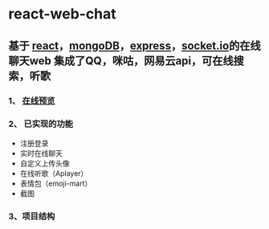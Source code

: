# react-web-chat
## 基于 [react](https://github.com/facebook/react)，[mongoDB](https://github.com/mongodb/mongo)，[express](https://github.com/expressjs/express)，[socket.io](https://github.com/socketio/socket.io)的在线聊天web  集成了QQ，咪咕，网易云api，可在线搜索，听歌

### 1、 [在线预览](http://1.12.246.138:3000)

### 2、 已实现的功能
- 注册登录
- 实时在线聊天
- 自定义上传头像
- 在线听歌（Aplayer）
- 表情包（emoji-mart）
- 截图

### 3、项目结构

